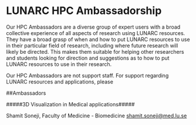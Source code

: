 # LUNARC HPC Ambassadorship

Our HPC Ambassadors are a diverse group of expert users with a broad collective experience of all aspects of research using LUNARC resources. They have a broad grasp of when and how to put LUNARC resources to use in their particular field of research, including where future research will likely be directed. This makes them suitable for helping other researchers and students looking for direction and suggestions as to how to put LUNARC resources to use in their research.

Our HPC Ambassadors are not support staff. For support regarding LUNARC resources and applications, please 

##Ambassadors

#####3D Visualization in Medical applications#####

Shamit Soneji, Faculty of Medicine - Biomedicine <shamit.soneji@med.lu.se>